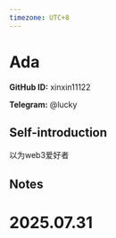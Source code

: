 ```yaml
---
timezone: UTC+8
---
```


# Ada

**GitHub ID:** xinxin11122

**Telegram:** @lucky

## Self-introduction

以为web3爱好者

## Notes

<!-- Content_START -->

# 2025.07.31


<!-- Content_END -->
